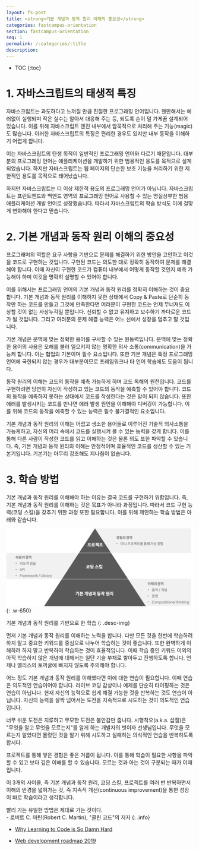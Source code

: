 ```yaml
---
layout: fs-post
title: <strong>기본 개념과 동작 원리 이해의 중요성</strong>
categories: fastcampus-orientation
section: fastcampus-orientation
seq: 1
permalink: /:categories/:title
description:
---
```


* TOC
{:toc}

# 1. 자바스크립트의 태생적 특징

자바스크립트는 과도하다고 느껴질 만큼 친절한 프로그래밍 언어입니다. 웬만해서는 에러없이 실행되며 작은 실수는 알아서 대응해 주는 등, 되도록 손이 덜 가게끔 설계되어 있습니다. 이를 위해 자바스크립트 엔진 내부에서 암묵적으로 처리해 주는 기능(magic)도 많습니다. 이러한 자바스크립트의 특징은 편리한 경우도 있지만 내부 동작을 이해하기 어렵게 합니다.

이는 자바스크립트의 탄생 목적이 일반적인 프로그래밍 언어와 다르기 때문입니다. 대부분의 프로그래밍 언어는 애플리케이션을 개발하기 위한 범용적인 용도를 목적으로 설계되었습니다. 하지만 자바스크립트는 웹 페이지의 단순한 보조 기능을 처리하기 위한 제한적인 용도를 목적으로 태어났습니다.

하지만 자바스크립트는 더 이상 제한적 용도의 프로그래밍 언어가 아닙니다. 자바스크립트는 프런트엔드와 백엔드 영역의 프로그래밍 언어로 사용할 수 있는 명실상부한 범용 애플리케이션 개발 언어로 성장했습니다. 따라서 자바스크립트의 학습 방식도 이에 걸맞게 변화해야 한다고 믿습니다.

# 2. 기본 개념과 동작 원리 이해의 중요성

프로그래머의 역할은 요구 사항을 기반으로 문제를 해결하기 위한 방안을 고안하고 이것을 코드로 구현하는 것입니다. 구현된 코드는 의도한 대로 정확히 동작하여 문제를 해결해야 합니다. 이때 자신이 구현한 코드가 컴퓨터 내부에서 어떻게 동작할 것인지 예측 가능해야 하며 이것을 명확히 설명할 수 있어야 합니다.

이를 위해서는 프로그래밍 언어의 기본 개념과 동작 원리를 정확히 이해하는 것이 중요합니다. 기본 개념과 동작 원리를 이해하지 못한 상태에서 Copy & Paste로 단순히 동작만 하는 코드를 만들고 그것에 만족한다면 여러분이 구현한 코드는 언제 무너져도 이상할 것이 없는 사상누각일 뿐입니다. 신뢰할 수 없고 유지하고 보수하기 까다로운 코드가 될 것입니다. 그리고 여러분의 문제 해결 능력은 어느 선에서 성장을 멈추고 말 것입니다.

기본 개념은 문맥에 맞는 정확한 용어를 구사할 수 있는 원동력입니다. 문맥에 맞는 정확한 용어의 사용은 오해를 불러 일으키지 않는 명확한 의사 소통(communication)을 가능케 합니다. 이는 협업의 기본이며 필수 요소입니다. 또한 기본 개념은 특정 프로그래밍 언어에 국한되지 않는 경우가 대부분이므로 프레임워크나 타 언어 학습에도 도움이 됩니다.

동작 원리의 이해는 코드의 동작을 예측 가능하게 하며 코드 독해의 원천입니다. 코드를 구현하려면 당연히 자신이 작성하고 있는 코드의 동작을 예측할 수 있어야 합니다. 코드의 동작을 예측하지 못하는 상태에서 코드를 작성한다는 것은 말이 되지 않습니다. 또한 에러를 발생시키는 코드를 만나면 에러 발생 원인을 이해해야 디버깅이 가능합니다. 이를 위해 코드의 동작을 예측할 수 있는 능력은 필수 불가결적인 요소입니다.

기본 개념과 동작 원리의 이해는 어렵고 생소한 용어들로 이루어진 기술적 의사소통을 가능케하고, 자신의 머리 속에서 코드를 실행시켜 볼 수 있는 능력을 갖게 합니다. 이를 통해 다른 사람이 작성한 코드를 읽고 이해하는 것은 물론 의도 또한 파악할 수 있습니다. 즉, 기본 개념과 동작 원리의 이해는 안정적이며 효율적인 코드를 생산할 수 있는 기본기입니다. 기본기는 아무리 강조해도 지나침이 없습니다.

# 3. 학습 방법

기본 개념과 동작 원리를 이해해야 하는 이유는 결국 코드를 구현하기 위함입니다. 즉, 기본 개념과 동작 원리를 이해하는 것은 목표가 아니라 과정입니다. 따라서 코드 구현 능력(코딩 스킬)을 갖추기 위한 과정 또한 필요합니다. 이를 위해 제안하는 학습 방법은 아래와 같습니다.

![](/assets/fs-images/0-1.png)
{: .w-650}

기본 개념과 동작 원리를 기반으로 한 학습
{: .desc-img}

먼저 기본 개념과 동작 원리를 이해하는 노력을 합니다. 다만 모든 것을 한번에 학습하려 하지 말고 중요한 키워드를 중심으로 나누어 학습하는 것이 좋습니다. 또한 완벽하게 이해하려 하지 말고 반복하여 학습하는 것이 효율적입니다. 이때 학습 중인 키워드 이외의 아직 학습하지 않은 개념에 대해서는 일단 기술 부채로 쌓아두고 진행하도록 합니다. 언제나 앨리스의 토끼굴에 빠지지 않도록 주의해야 합니다.

어느 정도 기본 개념과 동작 원리를 이해했다면 이에 대한 연습이 필요합니다. 이때 연습은 의도적인 연습이어야 합니다. 라이브 코딩 감상이나 예제를 단순히 타이핑하는 것은 연습이 아닙니다. 현재 자신의 능력으로 쉽게 해결 가능한 것을 반복하는 것도 연습이 아닙니다. 자신의 능력을 살짝 넘어서는 도전을 지속적으로 시도하는 것이 의도적인 연습입니다.

너무 쉬운 도전은 지루하고 무모한 도전은 불안감만 줍니다. 시행착오(a.k.a. 삽질)은 "무엇을 알고 무엇을 모르는지"를 알게 하는 개발자의 벗이자 선생님입니다. 무엇을 모르는지 알았다면 몰랐던 것을 알기 위해 시도하고 실패하는 의식적인 연습을 반복하도록 합시다.

프로젝트를 통해 쌓은 경험은 좋은 거름이 됩니다. 이를 통해 학습이 필요한 사항을 파악할 수 있고 보다 깊은 이해를 할 수 있습니다. 모르는 것과 아는 것이 구분되는 때가 이때입니다.

이 3개의 사이클, 즉 기본 개념과 동작 원리, 코딩 스킬, 프로젝트를 여러 번 반복하면서 이해의 반경을 넓혀가는 것, 즉 지속적 개선(continuous improvement)을 통한 성장이 바로 학습이라고 생각합니다.

빨리 가는 유일한 방법은 제대로 가는 것이다.<br> - 로버트 C. 마틴(Robert C. Martin), "클린 코드"의 저자
{: .info}

* [Why Learning to Code is So Damn Hard](https://www.vikingcodeschool.com/posts/why-learning-to-code-is-so-damn-hard)

* [Web development roadmap 2019](https://github.com/kamranahmedse/developer-roadmap)
